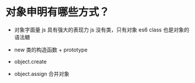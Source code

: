 # 对象申明有哪些方式？
- 对象字面量 js 具有强大的表现力
  js 没有类，只有对象 es6 class 也是对象的语法糖
- new 
  类的构造函数 + prototype 
- object.create

- object.assign 合并对象
